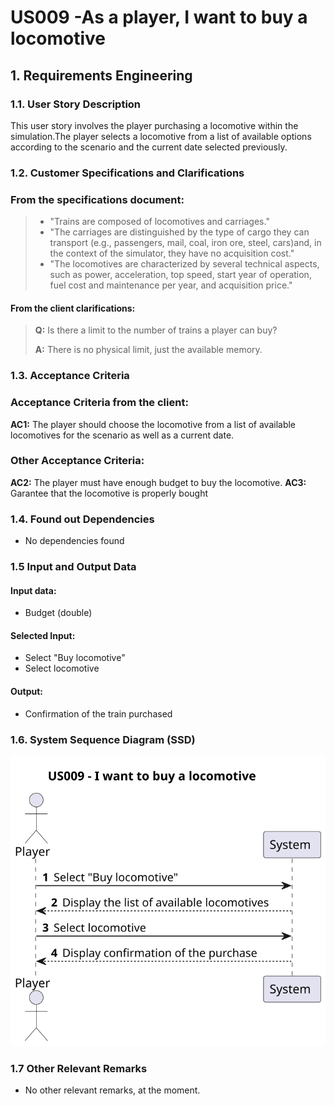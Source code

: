 # US009 -As a player, I want to buy a locomotive

## 1. Requirements Engineering
### 1.1. User Story Description

This user story involves the player purchasing a locomotive within the simulation.The player selects a locomotive from a list of available options according to the scenario and the current date selected previously.

### 1.2. Customer Specifications and Clarifications 

### From the specifications document:
> - "Trains are composed of locomotives and carriages."
> - "The carriages are distinguished by the type of cargo they can transport (e.g., passengers, mail, coal, iron ore, steel, cars)and, in the context of the simulator, they have no acquisition cost."
> - "The locomotives are characterized by several technical aspects, such as power, acceleration, top speed, start year of operation, fuel cost and maintenance per year, and acquisition price."

#### From the client clarifications:
> **Q:** Is there a limit to the number of trains a player can buy?
>
> **A:** There is no physical limit, just the available memory.

### 1.3. Acceptance Criteria
### Acceptance Criteria from the client:
**AC1:** The player should choose the locomotive from a list of available locomotives for the scenario as well as a current date.
### Other Acceptance Criteria:
**AC2:** The player must have enough budget to buy the locomotive.
**AC3:** Garantee that the locomotive is properly bought

### 1.4. Found out Dependencies
- No dependencies found

### 1.5 Input and Output Data


#### Input data:
- Budget (double)

#### Selected Input:
- Select "Buy locomotive"
- Select locomotive


#### Output:
- Confirmation of the train purchased

### 1.6. System Sequence Diagram (SSD)

![US009-SSD](svg/US009-SSD.svg)

### 1.7 Other Relevant Remarks

- No other relevant remarks, at the moment.